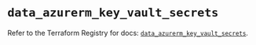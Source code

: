 # `data_azurerm_key_vault_secrets`

Refer to the Terraform Registry for docs: [`data_azurerm_key_vault_secrets`](https://registry.terraform.io/providers/hashicorp/azurerm/3.103.0/docs/data-sources/key_vault_secrets).
